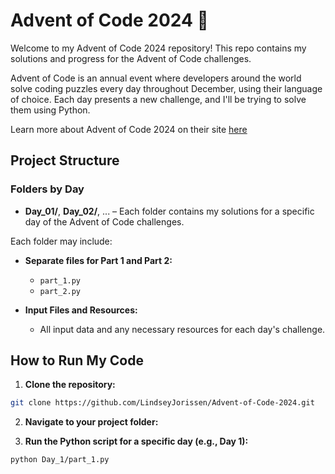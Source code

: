 # Advent of Code 2024 🎄
Welcome to my Advent of Code 2024 repository! This repo contains my solutions and progress for the Advent of Code challenges.

Advent of Code is an annual event where developers around the world solve coding puzzles every day throughout December, using their language of choice. Each day presents a new challenge, and I'll be trying to solve them using Python.

Learn more about Advent of Code 2024 on their site [here](https://adventofcode.com/2024/about)

## Project Structure

### Folders by Day

- **Day_01/**, **Day_02/**, ... – Each folder contains my solutions for a specific day of the Advent of Code challenges.

Each folder may include:

- **Separate files for Part 1 and Part 2:**  
  - `part_1.py`  
  - `part_2.py`  

- **Input Files and Resources:**  
  - All input data and any necessary resources for each day's challenge.
 
## How to Run My Code

1. **Clone the repository:**

```bash
git clone https://github.com/LindseyJorissen/Advent-of-Code-2024.git
```

2. **Navigate to your project folder:**
   
3. **Run the Python script for a specific day (e.g., Day 1):**

```bash
python Day_1/part_1.py
```



